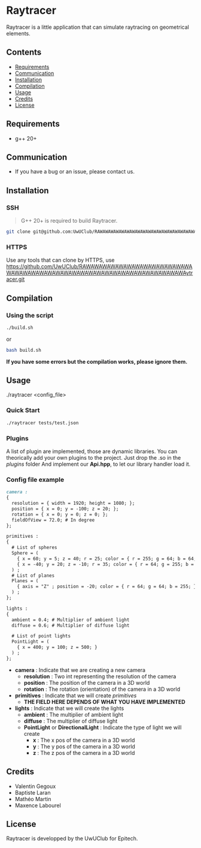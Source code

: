 # Raytracer

Raytracer is a little application that can simulate raytracing on geometrical elements.

## Contents

- [Requirements](#requirements)
- [Communication](#communication)
- [Installation](#installation)
- [Compilation](#compilation)
- [Usage](#usage)
- [Credits](#credits)
- [License](#license)

## Requirements

- g++ 20+

## Communication

- If you have a bug or an issue, please contact us.


## Installation

### SSH

> G++ 20+ is required to build Raytracer.

```bash
git clone git@github.com:UwUClub/RAWAWAWAWAWAWAWAWAWAWAWAWAWAWAWAWAWAWAWAWAWAWAWAWAWAWAWAWAWAWAWAWAWAWAWAytracer.git raytracer
```

### HTTPS

Use any tools that can clone by HTTPS, use https://github.com/UwUClub/RAWAWAWAWAWAWAWAWAWAWAWAWAWAWAWAWAWAWAWAWAWAWAWAWAWAWAWAWAWAWAWAWAWAWAWAytracer.git

## Compilation

### Using the script

```bash
./build.sh
```
or

```bash
bash build.sh
```

**If you have some errors but the compilation works, please ignore them.**

## Usage
./raytracer <config_file>

### Quick Start

```bash
./raytracer tests/test.json
```

### Plugins
A list of plugin are implemented, those are dynamic libraries.
You can theorically add your own plugins to the project.
Just drop the .so in the *plugins* folder
And implement our **Api.hpp**, to let our library handler load it.

### Config file example

```markdown
camera :
{
  resolution = { width = 1920; height = 1080; };
  position = { x = 0; y = -100; z = 20; };
  rotation = { x = 0; y = 0; z = 0; };
  fieldOfView = 72.0; # In degree
};

primitives :
{
  # List of spheres
  Sphere = (
    { x = 60; y = 5; z = 40; r = 25; color = { r = 255; g = 64; b = 64; }; } ,
    { x = -40; y = 20; z = -10; r = 35; color = { r = 64; g = 255; b = 64; }; }
  ) ;
  # List of planes
  Planes = (
    { axis = "Z" ; position = -20; color = { r = 64; g = 64; b = 255; }; }
  ) ;
};

lights :
{
  ambient = 0.4; # Multiplier of ambient light
  diffuse = 0.6; # Multiplier of diffuse light

  # List of point lights
  PointLight = (
    { x = 400; y = 100; z = 500; }
  ) ;
};

```

- **camera** : Indicate that we are creating a new camera
    - **resolution** : Two int representing the resolution of the camera
    - **position** : The position of the camera in a 3D world
    - **rotation** : The rotation (orientation) of the camera in a 3D world
- **primitives** : Indicate that we will create *primitives*
    - **THE FIELD HERE DEPENDS OF WHAT YOU HAVE IMPLEMENTED**
- **lights** : Indicate that we will create the lights
    - **ambient** : The multiplier of ambient light
    - **diffuse** : The multiplier of diffuse light
    - **PointLight** or **DirectionalLight** : Indicate the type of light we will create
        - **x** : The x pos of the camera in a 3D world
        - **y** : The y pos of the camera in a 3D world
        - **z** : The z pos of the camera in a 3D world

## Credits

- Valentin Gegoux
- Baptiste Laran
- Mathéo Martin
- Maxence Labourel

## License

Raytracer is developped by the UwUClub for Epitech.
